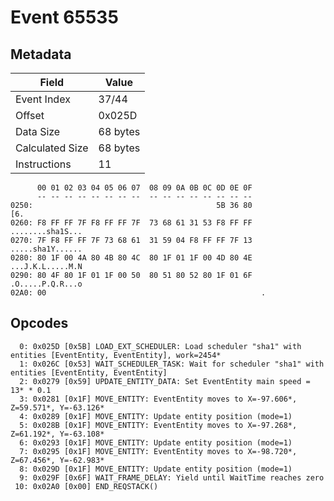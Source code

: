 # Event 65535

## Metadata

| Field           | Value    |
|-----------------|----------|
| Event Index     | 37/44    |
| Offset          | 0x025D   |
| Data Size       | 68 bytes |
| Calculated Size | 68 bytes |
| Instructions    | 11       |

```
      00 01 02 03 04 05 06 07  08 09 0A 0B 0C 0D 0E 0F
      -- -- -- -- -- -- -- --  -- -- -- -- -- -- -- --
0250:                                         5B 36 80               [6.
0260: F8 FF FF 7F F8 FF FF 7F  73 68 61 31 53 F8 FF FF  ........sha1S...
0270: 7F F8 FF FF 7F 73 68 61  31 59 04 F8 FF FF 7F 13  .....sha1Y......
0280: 80 1F 00 4A 80 4B 80 4C  80 1F 01 1F 00 4D 80 4E  ...J.K.L.....M.N
0290: 80 4F 80 1F 01 1F 00 50  80 51 80 52 80 1F 01 6F  .O.....P.Q.R...o
02A0: 00                                                .               
```

## Opcodes

```
  0: 0x025D [0x5B] LOAD_EXT_SCHEDULER: Load scheduler "sha1" with entities [EventEntity, EventEntity], work=2454*
  1: 0x026C [0x53] WAIT_SCHEDULER_TASK: Wait for scheduler "sha1" with entities [EventEntity, EventEntity]
  2: 0x0279 [0x59] UPDATE_ENTITY_DATA: Set EventEntity main speed = 13* * 0.1
  3: 0x0281 [0x1F] MOVE_ENTITY: EventEntity moves to X=-97.606*, Z=59.571*, Y=-63.126*
  4: 0x0289 [0x1F] MOVE_ENTITY: Update entity position (mode=1)
  5: 0x028B [0x1F] MOVE_ENTITY: EventEntity moves to X=-97.268*, Z=61.192*, Y=-63.108*
  6: 0x0293 [0x1F] MOVE_ENTITY: Update entity position (mode=1)
  7: 0x0295 [0x1F] MOVE_ENTITY: EventEntity moves to X=-98.720*, Z=67.456*, Y=-62.983*
  8: 0x029D [0x1F] MOVE_ENTITY: Update entity position (mode=1)
  9: 0x029F [0x6F] WAIT_FRAME_DELAY: Yield until WaitTime reaches zero
 10: 0x02A0 [0x00] END_REQSTACK()
```
